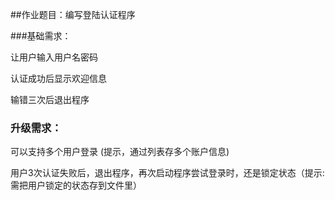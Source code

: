 ##作业题目：编写登陆认证程序

###基础需求：

让用户输入用户名密码

认证成功后显示欢迎信息

输错三次后退出程序

 

### 升级需求：

可以支持多个用户登录 (提示，通过列表存多个账户信息)

用户3次认证失败后，退出程序，再次启动程序尝试登录时，还是锁定状态（提示:需把用户锁定的状态存到文件里）


